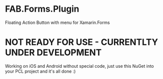 # FAB.Forms.Plugin
Floating Action Button with menu for Xamarin.Forms

# NOT READY FOR USE - CURRENTLTY UNDER DEVELOPMENT

Working on iOS and Android without special code, just use this NuGet into your PCL project and it's all done :)
